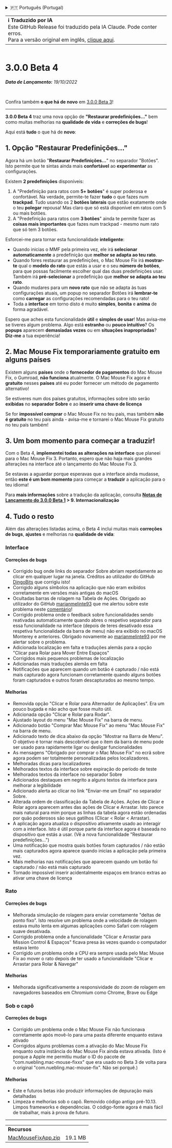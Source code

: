 <details>
<summary>🇵🇹 Português (Portugal)</summary>

[🇬🇧 English (GitHub Release)](https://github.com/noah-nuebling/mac-mouse-fix/releases/tag/3.0.0-Beta-4)\
[🇦🇩 Català](https://redirect.macmousefix.com/?target=mmf-release&tag=3.0.0-Beta-4&locale=ca)\
[🇩🇪 Deutsch](https://redirect.macmousefix.com/?target=mmf-release&tag=3.0.0-Beta-4&locale=de)\
[🇪🇸 Español](https://redirect.macmousefix.com/?target=mmf-release&tag=3.0.0-Beta-4&locale=es)\
[🇫🇷 Français](https://redirect.macmousefix.com/?target=mmf-release&tag=3.0.0-Beta-4&locale=fr)\
[🇮🇩 Indonesia](https://redirect.macmousefix.com/?target=mmf-release&tag=3.0.0-Beta-4&locale=id)\
[🇮🇹 Italiano](https://redirect.macmousefix.com/?target=mmf-release&tag=3.0.0-Beta-4&locale=it)\
[🇭🇺 Magyar](https://redirect.macmousefix.com/?target=mmf-release&tag=3.0.0-Beta-4&locale=hu)\
[🇳🇱 Nederlands](https://redirect.macmousefix.com/?target=mmf-release&tag=3.0.0-Beta-4&locale=nl)\
[🇵🇱 Polski](https://redirect.macmousefix.com/?target=mmf-release&tag=3.0.0-Beta-4&locale=pl)\
[🇧🇷 Português (Brasil)](https://redirect.macmousefix.com/?target=mmf-release&tag=3.0.0-Beta-4&locale=pt-BR)\
**🇵🇹 Português (Portugal)**\
[🇷🇴 Română](https://redirect.macmousefix.com/?target=mmf-release&tag=3.0.0-Beta-4&locale=ro)\
[🇸🇪 Svenska](https://redirect.macmousefix.com/?target=mmf-release&tag=3.0.0-Beta-4&locale=sv)\
[🇻🇳 Tiếng Việt](https://redirect.macmousefix.com/?target=mmf-release&tag=3.0.0-Beta-4&locale=vi)\
[🇹🇷 Türkçe](https://redirect.macmousefix.com/?target=mmf-release&tag=3.0.0-Beta-4&locale=tr)\
[🇨🇿 Čeština](https://redirect.macmousefix.com/?target=mmf-release&tag=3.0.0-Beta-4&locale=cs)\
[🇬🇷 Ελληνικά](https://redirect.macmousefix.com/?target=mmf-release&tag=3.0.0-Beta-4&locale=el)\
[🇷🇺 Русский](https://redirect.macmousefix.com/?target=mmf-release&tag=3.0.0-Beta-4&locale=ru)\
[🇺🇦 Українська](https://redirect.macmousefix.com/?target=mmf-release&tag=3.0.0-Beta-4&locale=uk)\
[🇮🇱 עברית](https://redirect.macmousefix.com/?target=mmf-release&tag=3.0.0-Beta-4&locale=he)\
[🇸🇦 العربية](https://redirect.macmousefix.com/?target=mmf-release&tag=3.0.0-Beta-4&locale=ar)\
[🇮🇳 हिन्दी](https://redirect.macmousefix.com/?target=mmf-release&tag=3.0.0-Beta-4&locale=hi)\
[🇹🇭 ไทย](https://redirect.macmousefix.com/?target=mmf-release&tag=3.0.0-Beta-4&locale=th)\
[🇨🇳 中文 (简体)](https://redirect.macmousefix.com/?target=mmf-release&tag=3.0.0-Beta-4&locale=zh-Hans)\
[🇨🇳 中文 (繁體)](https://redirect.macmousefix.com/?target=mmf-release&tag=3.0.0-Beta-4&locale=zh-Hant)\
[🇭🇰 中文（香港)](https://redirect.macmousefix.com/?target=mmf-release&tag=3.0.0-Beta-4&locale=zh-HK)\
[🇯🇵 日本語](https://redirect.macmousefix.com/?target=mmf-release&tag=3.0.0-Beta-4&locale=ja)\
[🇰🇷 한국어](https://redirect.macmousefix.com/?target=mmf-release&tag=3.0.0-Beta-4&locale=ko)\
[Help translate Mac Mouse Fix to different languages!](https://github.com/noah-nuebling/mac-mouse-fix/discussions/731)
</details>
<table align=><td>
<b>ℹ️ Traduzido por IA</b><br>
Este GitHub Release foi traduzido pela IA Claude. Pode conter erros.<br>
Para a versão original em inglês, <a href="https://github.com/noah-nuebling/mac-mouse-fix/releases/tag/3.0.0-Beta-4">clique aqui</a>.
</td></table>

<table></table>

# 3.0.0 Beta 4
***Data de Lançamento:** 19/10/2022*

<br>

Confira também **o que há de novo** em [3.0.0 Beta 3](https://redirect.macmousefix.com/?target=mmf-release&tag=3.0.0-Beta-3&locale=pt-PT)!

---

**3.0.0 Beta 4** traz uma nova opção de **"Restaurar predefinições..."** bem como muitas melhorias na **qualidade de vida** e **correções de bugs**!

Aqui está **tudo** o que há de **novo**:

## 1. Opção "Restaurar Predefinições..."

Agora há um botão "**Restaurar Predefinições...**" no separador "Botões". 
Isto permite que te sintas ainda mais **confortável** ao **experimentar** as configurações.

Existem **2 predefinições** disponíveis:

1. A "Predefinição para ratos com **5+ botões**" é super poderosa e confortável. Na verdade, permite-te fazer **tudo** o que fazes num **trackpad**. Tudo usando os 2 **botões laterais** que estão exatamente onde o teu **polegar** repousa! Mas claro que só está disponível em ratos com 5 ou mais botões.
2. A "Predefinição para ratos com **3 botões**" ainda te permite fazer as **coisas mais importantes** que fazes num trackpad - mesmo num rato que só tem 3 botões.

Esforcei-me para tornar esta funcionalidade **inteligente**:

- Quando inicias o MMF pela primeira vez, ele irá **selecionar automaticamente** a predefinição que **melhor se adapta ao teu rato**.
- Quando fores restaurar as predefinições, o Mac Mouse Fix irá **mostrar-te** qual o **modelo do rato** que estás a usar e o seu **número de botões**, para que possas facilmente escolher qual das duas predefinições usar. Também irá **pré-selecionar** a predefinição que **melhor se adapta ao teu rato**.
- Quando mudares para um **novo rato** que não se adapta às tuas configurações atuais, um popup no separador Botões irá **lembrar-te** como **carregar** as configurações recomendadas para o teu rato!
- Toda a **interface** em torno disto é muito **simples**, **bonita** e **anima** de forma agradável.

Espero que aches esta funcionalidade **útil** e **simples de usar**! Mas avisa-me se tiveres algum problema.
Algo está **estranho** ou **pouco intuitivo**? Os **popups** aparecem **demasiadas vezes** ou em **situações inapropriadas**? **Diz-me** a tua experiência!

## 2. Mac Mouse Fix temporariamente gratuito em alguns países

Existem alguns **países** onde o **fornecedor de pagamentos** do Mac Mouse Fix, o Gumroad, **não funciona** atualmente.
O Mac Mouse Fix agora é **gratuito** nesses **países** até eu poder fornecer um método de pagamento alternativo!

Se estiveres num dos países gratuitos, informações sobre isto serão **exibidas** no **separador Sobre** e ao **inserir uma chave de licença**

Se for **impossível comprar** o Mac Mouse Fix no teu país, mas também **não é gratuito** no teu país ainda - avisa-me e tornarei o Mac Mouse Fix gratuito no teu país também!

## 3. Um bom momento para começar a traduzir!

Com o Beta 4, **implementei todas as alterações na interface** que planeei para o Mac Mouse Fix 3. Portanto, espero que não haja mais grandes alterações na interface até o lançamento do Mac Mouse Fix 3.

Se estavas a aguardar porque esperavas que a interface ainda mudasse, então **este é um bom momento** para começar a **traduzir** a aplicação para o teu idioma!

Para **mais informações** sobre a tradução da aplicação, consulta **[Notas de Lançamento do 3.0.0 Beta 1](https://redirect.macmousefix.com/?target=mmf-release&tag=3.0.0-Beta-1.1&locale=pt-PT) > 9. Internacionalização**

## 4. Tudo o resto

Além das alterações listadas acima, o Beta 4 inclui muitas mais **correções de bugs**, **ajustes** e melhorias na **qualidade de vida**:

### Interface

#### Correções de bugs

- Corrigido bug onde links do separador Sobre abriam repetidamente ao clicar em qualquer lugar na janela. Créditos ao utilizador do GitHub [DingoBits](https://github.com/DingoBits) que corrigiu isto!
- Corrigido alguns símbolos na aplicação que não eram exibidos corretamente em versões mais antigas do macOS
- Ocultadas barras de rolagem na Tabela de Ações. Obrigado ao utilizador do GitHub [marianmelinte93](https://github.com/marianmelinte93) que me alertou sobre este problema neste [comentário](https://github.com/noah-nuebling/mac-mouse-fix/discussions/366#discussioncomment-3728994)!
- Corrigido problema onde o feedback sobre funcionalidades sendo reativadas automaticamente quando abres o respetivo separador para essa funcionalidade na interface (depois de teres desativado essa respetiva funcionalidade da barra de menu) não era exibido no macOS Monterey e anteriores. Obrigado novamente ao [marianmelinte93](https://github.com/marianmelinte93) por me alertar sobre o problema.
- Adicionada localização em falta e traduções alemãs para a opção "Clicar para Rolar para Mover Entre Espaços"
- Corrigidos mais pequenos problemas de localização
- Adicionadas mais traduções alemãs em falta
- Notificações que aparecem quando um botão é capturado / não está mais capturado agora funcionam corretamente quando alguns botões foram capturados e outros foram descapturados ao mesmo tempo.

#### Melhorias

- Removida opção "Clicar e Rolar para Alternador de Aplicações". Era um pouco bugada e não acho que fosse muito útil.
- Adicionada opção "Clicar e Rolar para Rodar".
- Ajustado layout do menu "Mac Mouse Fix" na barra de menu.
- Adicionado botão "Comprar Mac Mouse Fix" ao menu "Mac Mouse Fix" na barra de menu.
- Adicionado texto de dica abaixo da opção "Mostrar na Barra de Menu". O objetivo é tornar mais descobrível que o item da barra de menu pode ser usado para rapidamente ligar ou desligar funcionalidades
- As mensagens "Obrigado por comprar o Mac Mouse Fix" no ecrã sobre agora podem ser totalmente personalizadas pelos localizadores.
- Melhoradas dicas para localizadores
- Melhorados textos da interface sobre expiração do período de teste
- Melhorados textos da interface no separador Sobre
- Adicionados destaques em negrito a alguns textos da interface para melhorar a legibilidade
- Adicionado alerta ao clicar no link "Enviar-me um Email" no separador Sobre.
- Alterada ordem de classificação da Tabela de Ações. Ações de Clicar e Rolar agora aparecem antes das ações de Clicar e Arrastar. Isto parece mais natural para mim porque as linhas da tabela agora estão ordenadas por quão poderosos são seus gatilhos (Clicar < Rolar < Arrastar).
- A aplicação agora atualiza o dispositivo ativamente usado ao interagir com a interface. Isto é útil porque parte da interface agora é baseada no dispositivo que estás a usar. (Vê a nova funcionalidade "Restaurar predefinições...")
- Uma notificação que mostra quais botões foram capturados / não estão mais capturados agora aparece quando inicias a aplicação pela primeira vez.
- Mais melhorias nas notificações que aparecem quando um botão foi capturado / não está mais capturado
- Tornado impossível inserir acidentalmente espaços em branco extras ao ativar uma chave de licença

### Rato

#### Correções de bugs

- Melhorada simulação de rolagem para enviar corretamente "deltas de ponto fixo". Isto resolve um problema onde a velocidade de rolagem estava muito lenta em algumas aplicações como Safari com rolagem suave desativada.
- Corrigido problema onde a funcionalidade "Clicar e Arrastar para Mission Control & Espaços" ficava presa às vezes quando o computador estava lento
- Corrigido um problema onde a CPU era sempre usada pelo Mac Mouse Fix ao mover o rato depois de ter usado a funcionalidade "Clicar e Arrastar para Rolar & Navegar"

#### Melhorias

- Melhorada significativamente a responsividade do zoom de rolagem em navegadores baseados em Chromium como Chrome, Brave ou Edge

### Sob o capô

#### Correções de bugs

- Corrigido um problema onde o Mac Mouse Fix não funcionava corretamente após movê-lo para uma pasta diferente enquanto estava ativado
- Corrigidos alguns problemas com a ativação do Mac Mouse Fix enquanto outra instância do Mac Mouse Fix ainda estava ativada. (Isto é porque a Apple me permitiu mudar o ID do pacote de "com.nuebling.mac-mouse-fixxx" que era usado no Beta 3 de volta para o original "com.nuebling.mac-mouse-fix". Não sei porquê.)

#### Melhorias

- Este e futuros betas irão produzir informações de depuração mais detalhadas
- Limpeza e melhorias sob o capô. Removido código antigo pré-10.13. Limpos frameworks e dependências. O código-fonte agora é mais fácil de trabalhar, mais à prova de futuro.

---

<table align="start">
<tr>
    <td colspan=2>
        <b>Recursos</b>
    </td>
</tr>
<tr>
    <td><a href="https://github.com/noah-nuebling/mac-mouse-fix/releases/download/3.0.0-Beta-4/MacMouseFixApp.zip">MacMouseFixApp.zip</a></td>
    <td>19.1 MB</td>
</tr>
</table>